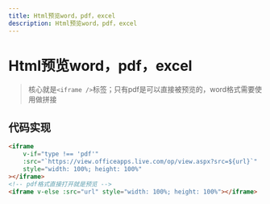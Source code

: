```yaml
---
title: Html预览word，pdf，excel
description: Html预览word，pdf，excel
---
```


# Html预览word，pdf，excel

> 核心就是`<iframe />`标签；只有pdf是可以直接被预览的，word格式需要使用做拼接


## 代码实现

```html
<iframe
    v-if="type !== 'pdf'"
    :src="`https://view.officeapps.live.com/op/view.aspx?src=${url}`"
    style="width: 100%; height: 100%"
></iframe>
<!-- pdf格式直接打开就是预览 -->
<iframe v-else :src="url" style="width: 100%; height: 100%"></iframe>
```
